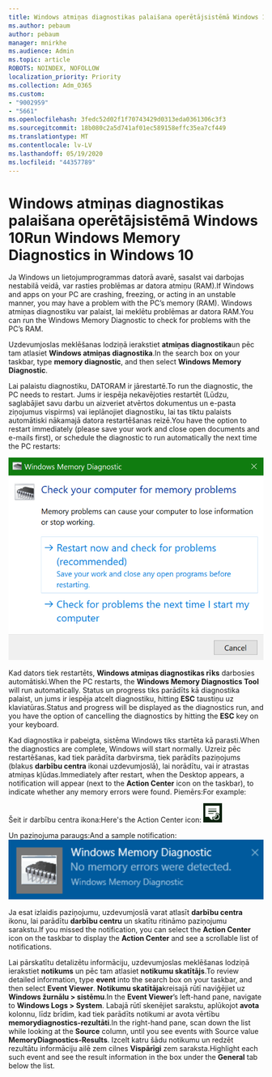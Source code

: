```yaml
---
title: Windows atmiņas diagnostikas palaišana operētājsistēmā Windows 10
ms.author: pebaum
author: pebaum
manager: mnirkhe
ms.audience: Admin
ms.topic: article
ROBOTS: NOINDEX, NOFOLLOW
localization_priority: Priority
ms.collection: Adm_O365
ms.custom:
- "9002959"
- "5661"
ms.openlocfilehash: 3fedc52d02f1f70743429d0313eda0361306c3f3
ms.sourcegitcommit: 18b080c2a5d741af01ec589158effc35ea7cf449
ms.translationtype: MT
ms.contentlocale: lv-LV
ms.lasthandoff: 05/19/2020
ms.locfileid: "44357789"
---
```

# <a name="run-windows-memory-diagnostics-in-windows-10"></a><span data-ttu-id="5cf44-102">Windows atmiņas diagnostikas palaišana operētājsistēmā Windows 10</span><span class="sxs-lookup"><span data-stu-id="5cf44-102">Run Windows Memory Diagnostics in Windows 10</span></span>

<span data-ttu-id="5cf44-103">Ja Windows un lietojumprogrammas datorā avarē, sasalst vai darbojas nestabilā veidā, var rasties problēmas ar datora atmiņu (RAM).</span><span class="sxs-lookup"><span data-stu-id="5cf44-103">If Windows and apps on your PC are crashing, freezing, or acting in an unstable manner, you may have a problem with the PC’s memory (RAM).</span></span> <span data-ttu-id="5cf44-104">Windows atmiņas diagnostiku var palaist, lai meklētu problēmas ar datora RAM.</span><span class="sxs-lookup"><span data-stu-id="5cf44-104">You can run the Windows Memory Diagnostic to check for problems with the PC’s RAM.</span></span>

<span data-ttu-id="5cf44-105">Uzdevumjoslas meklēšanas lodziņā ierakstiet **atmiņas diagnostika**un pēc tam atlasiet **Windows atmiņas diagnostika**.</span><span class="sxs-lookup"><span data-stu-id="5cf44-105">In the search box on your taskbar, type **memory diagnostic**, and then select **Windows Memory Diagnostic**.</span></span> 

<span data-ttu-id="5cf44-106">Lai palaistu diagnostiku, DATORAM ir jārestartē.</span><span class="sxs-lookup"><span data-stu-id="5cf44-106">To run the diagnostic, the PC needs to restart.</span></span> <span data-ttu-id="5cf44-107">Jums ir iespēja nekavējoties restartēt (Lūdzu, saglabājiet savu darbu un aizveriet atvērtos dokumentus un e-pasta ziņojumus vispirms) vai ieplānojiet diagnostiku, lai tas tiktu palaists automātiski nākamajā datora restartēšanas reizē.</span><span class="sxs-lookup"><span data-stu-id="5cf44-107">You have the option to restart immediately (please save your work and close open documents and e-mails first), or schedule the diagnostic to run automatically the next time the PC restarts:</span></span>

![Windows atmiņas diagnostika](media/windows-memory-diagnostic.png)

<span data-ttu-id="5cf44-109">Kad dators tiek restartēts, **Windows atmiņas diagnostikas rīks** darbosies automātiski.</span><span class="sxs-lookup"><span data-stu-id="5cf44-109">When the PC restarts, the **Windows Memory Diagnostics Tool** will run automatically.</span></span> <span data-ttu-id="5cf44-110">Status un progress tiks parādīts kā diagnostika palaist, un jums ir iespēja atcelt diagnostiku, hitting **ESC** taustiņu uz klaviatūras.</span><span class="sxs-lookup"><span data-stu-id="5cf44-110">Status and progress will be displayed as the diagnostics run, and you have the option of cancelling the diagnostics by hitting the **ESC** key on your keyboard.</span></span>

<span data-ttu-id="5cf44-111">Kad diagnostika ir pabeigta, sistēma Windows tiks startēta kā parasti.</span><span class="sxs-lookup"><span data-stu-id="5cf44-111">When the diagnostics are complete, Windows will start normally.</span></span>
<span data-ttu-id="5cf44-112">Uzreiz pēc restartēšanas, kad tiek parādīta darbvirsma, tiek parādīts paziņojums (blakus **darbību centra** ikonai uzdevumjoslā), lai norādītu, vai ir atrastas atmiņas kļūdas.</span><span class="sxs-lookup"><span data-stu-id="5cf44-112">Immediately after restart, when the Desktop appears, a notification will appear (next to the **Action Center** icon on the taskbar), to indicate whether any memory errors were found.</span></span> <span data-ttu-id="5cf44-113">Piemērs:</span><span class="sxs-lookup"><span data-stu-id="5cf44-113">For example:</span></span>

<span data-ttu-id="5cf44-114">Šeit ir darbību centra ikona:</span><span class="sxs-lookup"><span data-stu-id="5cf44-114">Here's the Action Center icon:</span></span> ![Darbību centra ikona](media/action-center-icon.png) 

<span data-ttu-id="5cf44-116">Un paziņojuma paraugs:</span><span class="sxs-lookup"><span data-stu-id="5cf44-116">And a sample notification:</span></span> ![Nav atmiņas kļūdu](media/no-memory-errors.png)

<span data-ttu-id="5cf44-118">Ja esat izlaidis paziņojumu, uzdevumjoslā varat atlasīt **darbību centra** ikonu, lai parādītu **darbību centru** un skatītu ritināmo paziņojumu sarakstu.</span><span class="sxs-lookup"><span data-stu-id="5cf44-118">If you missed the notification, you can select the **Action Center** icon  on the taskbar to display the **Action Center** and see a scrollable list of notifications.</span></span>

<span data-ttu-id="5cf44-119">Lai pārskatītu detalizētu informāciju, uzdevumjoslas meklēšanas lodziņā ierakstiet **notikums** un pēc tam atlasiet **notikumu skatītājs**.</span><span class="sxs-lookup"><span data-stu-id="5cf44-119">To review detailed information, type **event** into the search box on your taskbar, and then select **Event Viewer**.</span></span> <span data-ttu-id="5cf44-120">**Notikumu skatītāja**kreisajā rūtī naviģējiet uz **Windows žurnālu > sistēmu**.</span><span class="sxs-lookup"><span data-stu-id="5cf44-120">In the **Event Viewer**’s left-hand pane, navigate to **Windows Logs > System**.</span></span> <span data-ttu-id="5cf44-121">Labajā rūtī skenējiet sarakstu, aplūkojot **avota** kolonnu, līdz brīdim, kad tiek parādīts notikumi ar avota vērtību **memorydiagnostics-rezultāti**.</span><span class="sxs-lookup"><span data-stu-id="5cf44-121">In the right-hand pane, scan down the list while looking at the **Source** column, until you see events with Source value **MemoryDiagnostics-Results**.</span></span> <span data-ttu-id="5cf44-122">Izcelt katru šādu notikumu un redzēt rezultātu informāciju ailē zem cilnes **Vispārīgi** zem saraksta.</span><span class="sxs-lookup"><span data-stu-id="5cf44-122">Highlight each such event and see the result information in the box under the **General** tab below the list.</span></span>
